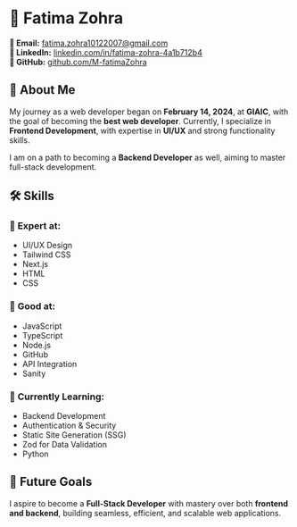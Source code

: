 

# 💫 Fatima Zohra  

**📧 Email:** [fatima.zohra10122007@gmail.com](mailto:fatima.zohra10122007@gmail.com)  
**🔗 LinkedIn:** [linkedin.com/in/fatima-zohra-4a1b712b4](https://www.linkedin.com/in/fatima-zohra-4a1b712b4/)  
**🐙 GitHub:** [github.com/M-fatimaZohra](https://github.com/M-fatimaZohra)  

## 🚀 About Me  
My journey as a web developer began on **February 14, 2024**, at **GIAIC**, with the goal of becoming the **best web developer**. Currently, I specialize in **Frontend Development**, with expertise in **UI/UX** and strong functionality skills.  

I am on a path to becoming a **Backend Developer** as well, aiming to master full-stack development.  

## 🛠️ Skills  

### 🔹 **Expert at:**  
- UI/UX Design  
- Tailwind CSS  
- Next.js  
- HTML  
- CSS  

### 🔹 **Good at:**  
- JavaScript  
- TypeScript  
- Node.js  
- GitHub  
- API Integration  
- Sanity  

### 🎯 **Currently Learning:**  
- Backend Development  
- Authentication & Security  
- Static Site Generation (SSG)  
- Zod for Data Validation  
- Python  

## 🌟 Future Goals  
I aspire to become a **Full-Stack Developer** with mastery over both **frontend and backend**, building seamless, efficient, and scalable web applications.  

